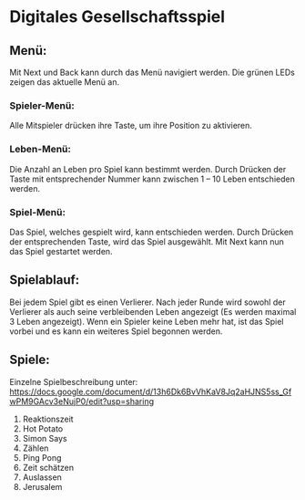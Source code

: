 # Digitales Gesellschaftsspiel

## Menü:
Mit Next und Back kann durch das Menü navigiert werden. Die grünen LEDs zeigen das aktuelle Menü an.
### Spieler-Menü: 
  Alle Mitspieler drücken ihre Taste, um ihre Position zu aktivieren.
### Leben-Menü: 
  Die Anzahl an Leben pro Spiel kann bestimmt werden. Durch Drücken der Taste mit entsprechender Nummer kann zwischen 1 – 10 Leben entschieden werden.
### Spiel-Menü: 
  Das Spiel, welches gespielt wird, kann entschieden werden. Durch Drücken der entsprechenden Taste, wird das Spiel ausgewählt. Mit Next kann nun das Spiel gestartet werden.

## Spielablauf:
Bei jedem Spiel gibt es einen Verlierer. Nach jeder Runde wird sowohl der Verlierer als auch seine verbleibenden Leben angezeigt (Es werden maximal 3 Leben angezeigt). Wenn ein Spieler keine Leben mehr hat, ist das Spiel vorbei und es kann ein weiteres Spiel begonnen werden.

## Spiele:
Einzelne Spielbeschreibung unter: https://docs.google.com/document/d/13h6Dk6BvVhKaV8Jq2aHJNS5ss_GfwPM9GAcv3eNujP0/edit?usp=sharing

1. Reaktionszeit
2. Hot Potato
3. Simon Says
4. Zählen
5. Ping Pong
6. Zeit schätzen
7. Auslassen
8. Jerusalem
